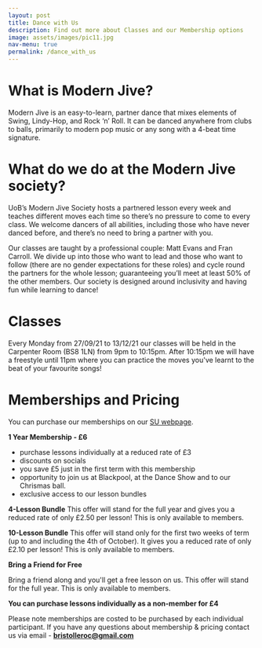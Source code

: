 ```yaml
---
layout: post
title: Dance with Us
description: Find out more about Classes and our Membership options
image: assets/images/pic11.jpg
nav-menu: true
permalink: /dance_with_us
---
```


# What is Modern Jive?
Modern Jive is an easy-to-learn, partner dance that mixes elements of Swing, Lindy-Hop, and Rock ‘n’ Roll. It can be danced anywhere from clubs to balls, primarily to modern pop music or any song with a 4-beat time signature. 

# What do we do at the Modern Jive society?
UoB’s Modern Jive Society hosts a partnered lesson every week and teaches different moves each time so there’s no pressure to come to every class. We welcome dancers of all abilities, including those who have never danced before, and there’s no need to bring a partner with you. 

Our classes are taught by a professional couple: Matt Evans and Fran Carroll. We divide up into those who want to lead and those who want to follow (there are no gender expectations for these roles) and cycle round the partners for the whole lesson; guaranteeing you’ll meet at least 50% of the other members. Our society is designed around inclusivity and having fun while learning to dance!

# Classes

Every Monday from 27/09/21 to 13/12/21 our classes will be held in the Carpenter Room (BS8 1LN) from 9pm to 10:15pm. After 10:15pm we will have a freestyle until 11pm where you can practice the moves you've learnt to the beat of your favourite songs!

# Memberships and Pricing
You can purchase our memberships on our [SU webpage](https://www.bristolsu.org.uk/groups/modern-jive-society).

**1 Year Membership - £6**

- purchase lessons individually at a reduced rate of £3
- discounts on socials
- you save £5 just in the first term with this membership
- opportunity to join us at Blackpool, at the Dance Show and to our Chrismas ball.
- exclusive access to our lesson bundles

**4-Lesson Bundle**
This offer will stand for the full year and gives you a reduced rate of only £2.50 per lesson!
This is only available to members.

**10-Lesson Bundle**
This offer will stand only for the first two weeks of term (up to and including the 4th of October). It gives you a reduced rate of only £2.10 per lesson!
This is only available to members.

**Bring a Friend for Free**

Bring a friend along and you'll get a free lesson on us. This offer will stand for the full year. This is only available to members.

**You can purchase lessons individually as a non-member for £4**

Please note memberships are costed to be purchased by each individual participant.
If you have any questions about membership & pricing contact us via email - **bristolleroc@gmail.com**


<!---
# Stay in Touch
Find us on our social media!

- [Instagram](https://www.instagram.com/uobmodernjive/)
- [Facebook](https://www.facebook.com/uobmodernjive)

Feel free to message us on these, or email bristolleroc@gmail.com if you have any questions.
-->
